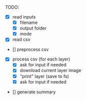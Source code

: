 TODO:
- [x] read inputs
    - [x] filename
    - [x] output folder
    - [x] mode

- [x] read csv
- [] preprocess csv
- [x] process csv (for each layer)
    - [x] ask for input if needed
    - [x] download current layer image
    - [x] "print" layer (save to fs)
    - [x] ask for input if needed

- [] generate summary
